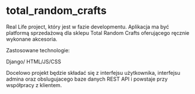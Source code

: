 # total_random_crafts
 
Real Life project, który jest w fazie developmentu. Aplikacja ma być platformą sprzedażową dla sklepu Total Random Crafts oferującego ręcznie wykonane akcesoria. 

Zastosowane technologie:

Django/ HTML/JS/CSS

Docelowo projekt będzie składać się z interfejsu użytkownika, interfejsu admina oraz obslugujacego baze danych REST API i powstaje przy współpracy z klientem.


